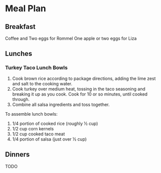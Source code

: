 # Meal Plan

## Breakfast

Coffee and Two eggs for Rommel
One apple or two eggs for Liza

## Lunches

### Turkey Taco Lunch Bowls  

1. Cook brown rice according to package directions, adding the lime zest and salt to the cooking water.
2. Cook turkey over medium heat, tossing in the taco seasoning and breaking it up as you cook. Cook for 10 or so 
minutes, until cooked through.
3. Combine all salsa ingredients and toss together.

To assemble lunch bowls:
1. 1/4 portion of cooked rice (roughly ½ cup)
2. 1/2 cup corn kernels
3. 1/2 cup cooked taco meat
4. 1/4 portion of salsa (just over ½ cup)


## Dinners

TODO
